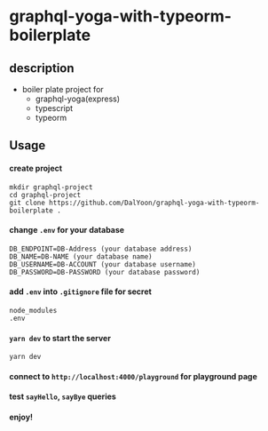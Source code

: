 # graphql-yoga-with-typeorm-boilerplate

## description

- boiler plate project for
  - graphql-yoga(express)
  - typescript
  - typeorm

## Usage

#### create project

```console
mkdir graphql-project
cd graphql-project
git clone https://github.com/DalYoon/graphql-yoga-with-typeorm-boilerplate .
```

#### change `.env` for your database

```
DB_ENDPOINT=DB-Address (your database address)
DB_NAME=DB-NAME (your database name)
DB_USERNAME=DB-ACCOUNT (your database username)
DB_PASSWORD=DB-PASSWORD (your database password)
```

#### add `.env` into `.gitignore` file for secret

```
node_modules
.env
```

#### `yarn dev` to start the server

```console
yarn dev
```

#### connect to `http://localhost:4000/playground` for playground page

#### test `sayHello`, `sayBye` queries

#### enjoy!
